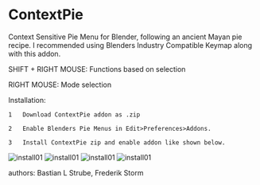 # ContextPie
Context Sensitive Pie Menu for Blender, following an ancient Mayan pie recipe.
I recommended using Blenders Industry Compatible Keymap along with this addon.

SHIFT + RIGHT MOUSE:
        Functions based on selection

RIGHT MOUSE:
        Mode selection


Installation:

    1   Download ContextPie addon as .zip
    
    2   Enable Blenders Pie Menus in Edit>Preferences>Addons.
    
    3   Install ContextPie zip and enable addon like shown below.

![install01](https://github.com/bastianlstrube/ContextPie/blob/main/docs/ContextPie_Tutorial01.png?raw=true)
![install01](https://github.com/bastianlstrube/ContextPie/blob/main/docs/ContextPie_Tutorial02.png?raw=true)
![install01](https://github.com/bastianlstrube/ContextPie/blob/main/docs/ContextPie_Tutorial03.png?raw=true)
![install01](https://github.com/bastianlstrube/ContextPie/blob/main/docs/ContextPie_Tutorial04.png?raw=true)



authors:		Bastian L Strube, Frederik Storm

